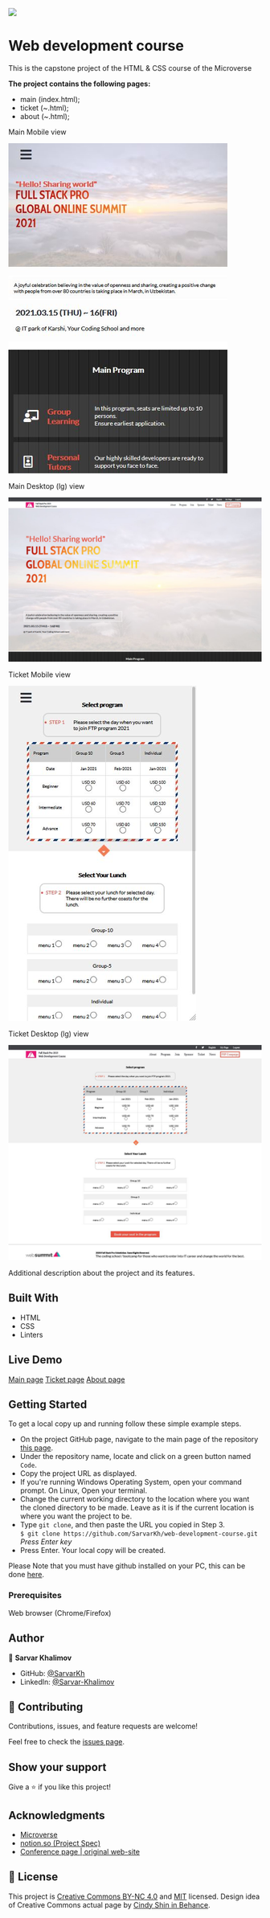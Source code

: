 
![](https://img.shields.io/badge/Microverse-blueviolet)

# Web development course 
This is the capstone project of the HTML & CSS course of the Microverse

**The project contains the following pages:**
- main (index.html);
- ticket (~.html);
- about (~.html);

Main Mobile view

![screenshot](assets/sreenshots/main_sm.jpg)


Main Desktop (lg) view

![screenshot](assets/sreenshots/main_lg.jpg)

Ticket Mobile view

![screenshot](assets/sreenshots/ticket_sm.jpg)


Ticket Desktop (lg) view

![screenshot](assets/sreenshots/ticket_lg.jpg)

Additional description about the project and its features.

## Built With
- HTML
- CSS
- Linters

## Live Demo
[Main page](https://htmlpreview.github.io/?https://github.com/SarvarKh/web-development-course/blob/capstone-branch/src/html/index.html)
[Ticket page](https://htmlpreview.github.io/?https://github.com/SarvarKh/web-development-course/blob/capstone-branch/src/html/ticket.html)
[About page](https://htmlpreview.github.io/?https://github.com/SarvarKh/web-development-course/blob/capstone-branch/src/html/about.html)

## Getting Started

To get a local copy up and running follow these simple example steps.

- On the project GitHub page, navigate to the main page of the repository [this page](https://github.com/SarvarKh/web-development-course/tree/capstone-branch).
- Under the repository name, locate and click on a green button named `Code`.
- Copy the project URL as displayed.
- If you're running Windows Operating System, open your command prompt. On Linux, Open your terminal.
- Change the current working directory to the location where you want the cloned directory to be made. Leave as it is if the current location is where you want the project to be.
- Type `git clone`, and then paste the URL you copied in Step 3.<br>
  `$ git clone https://github.com/SarvarKh/web-development-course.git` <em>Press Enter key</em><br>
- Press Enter. Your local copy will be created.

Please Note that you must have github installed on your PC, this can be done [here](https://gist.github.com/derhuerst/1b15ff4652a867391f03).


### Prerequisites

Web browser (Chrome/Firefox)


## Author

👤 **Sarvar Khalimov**

- GitHub: [@SarvarKh](https://github.com/SarvarKh)
- LinkedIn: [@Sarvar-Khalimov](https://www.linkedin.com/in/sarvar-khalimov-208797143/)


## 🤝 Contributing

Contributions, issues, and feature requests are welcome!

Feel free to check the [issues page](https://github.com/SarvarKh/web-development-course/issues).

## Show your support

Give a ⭐️ if you like this project!

## Acknowledgments

- [Microverse](https://.microverse.org/)
- [notion.so (Project Spec)](https://www.notion.so/HTML-CSS-capstone-project-Conference-page-ed3efca4b9824484a9df7f9f24067ff7)
- [Conference page | original web-site](https://www.behance.net/gallery/29845175/CC-Global-Summit-2015)

## 📝 License

This project is [Creative Commons BY-NC 4.0](https://creativecommons.org/licenses/by-nc/4.0/) and [MIT](lic.url) licensed.
Design idea of Creative Commons actual page by [Cindy Shin in Behance](https://www.behance.net/adagio07).

